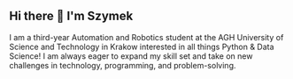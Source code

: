 ## Hi there 👋 I'm Szymek

I am a third-year Automation and Robotics student at the AGH University of Science and Technology in Krakow interested in all things Python & Data Science! I am always eager to expand my skill set and take on new challenges in technology, programming, and problem-solving.
<!--
**szklimczak/szklimczak** is a ✨ _special_ ✨ repository because its `README.md` (this file) appears on your GitHub profile.

Here are some ideas to get you started:

- 🔭 I’m currently working on ...
- 🌱 I’m currently learning ...
- 👯 I’m looking to collaborate on ...
- 🤔 I’m looking for help with ...
- 💬 Ask me about ...
- 📫 How to reach me: ...
- 😄 Pronouns: ...
- ⚡ Fun fact: ...
-->
